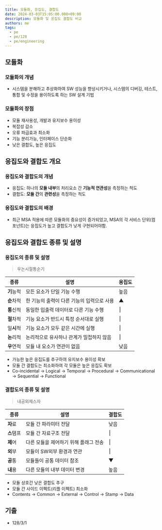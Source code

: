 ```yaml
---
title: 모듈화, 응집도, 결합도
date: 2024-03-03T15:05:00.000+09:00
description: 모듈화 및 응집도 결합도 비교
authors: me
tags:
  - pe
  - pe/128
  - pe/engineering
---
```


## 모듈화

### 모듈화의 개념

- 시스템을 분해하고 추상화하여 SW 성능을 향상시키거나, 시스템의 디버깅, 테스트, 통합 및 수정을 용이하도록 하는 SW 설계 기법

### 모듈화의 장점

- 모듈 재사용성, 개발과 유지보수 용이성
- 복잡성 감소
- 오류 파급효과 최소화
- 기능 분리가능, 인터페이스 단순화
- 낮은 결합도, 높은 응집도

## 응집도와 결합도 개요

### 응집도와 결합도의 개념

- 응집도: 하나의 **모듈 내부**의 처리요소 간 **기능적 연관성**을 측정하는 척도
- 결합도: **모듈 간**의 **관련성**을 측정하는 척도

### 응집도와 결합도의 배경

- 최근 MSA 적용에 따른 모듈화의 중요성이 증가되었고, MSA의 각 서비스 단위(컴포넌트)는 응집도가 높고 결합도가 낮게 구현되어야함.

## 응집도와 결합도 종류 및 설명

### 응집도의 종류 및 설명

> 우논시절통순기

| 종류       | 설명                                       | 응집도 |
| ---------- | ------------------------------------------ | ------ |
| **기**능적 | 모든 요소가 단일 기능 수행                 | 높음   |
| **순**차적 | 한 기능의 출력이 다른 기능의 입력으로 사용 | ▲      |
| **통**신적 | 동일한 입출력 데이터로 다른 기능 수행      | ⎮      |
| **절**차적 | 기능 요소가 반드시 특정 순서대로 실행      | ⎮      |
| 일**시**적 | 기능 요소가 모두 같은 시간에 실행          | ⎮      |
| **논**리적 | 논리적으로 유사하나 관계가 밀접하지 않음   | ⎮      |
| **우**연적 | 모듈 내 요소가 연관이 없음                 | 낮음   |

- 가능한 높은 응집도를 추구하여 유지보수 용이성 확보
- 모듈 간 결합도는 최소화하여 각 모듈은 높은 응집도 확보
- Co-incidental -> Logical -> Temporal -> Procedural -> Communicational -> Sequential -> Functional

### 결합도의 종류 및 설명

> 내공외제스자

| 종류       | 설명                                  | 결합도 |
| ---------- | ------------------------------------- | ------ |
| **자**료   | 모듈 간 파라미터 전달                 | 낮음   |
| **스**탬프 | 모듈 간 자료구조 전달                 | ⎮      |
| **제**어   | 다른 모듈을 제어하기 위해 플래그 전송 | ⎮      |
| **외**부   | 모듈이 SW외부 환경과 연관             | ⎮      |
| **공**통   | 모듈들이 공통 데이터 참조             | ▼      |
| **내**용   | 다른 모듈의 내부 데이터 변경          | 높음   |

- 모듈 상호간 낮은 결합도 추구
- 모듈 간 사이드 이펙트(리플 이펙트) 최소화
- Contents -> Common -> External -> Control -> Stamp -> Data

## 기출

- 128/3/1
